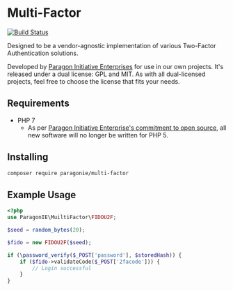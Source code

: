 # Multi-Factor

[![Build Status](https://travis-ci.org/paragonie/multi_factor.svg?branch=master)](https://travis-ci.org/paragonie/multi_factor)

Designed to be a vendor-agnostic implementation of various Two-Factor 
Authentication solutions.

Developed by [Paragon Initiative Enterprises](https://paragonie.com) for use
in our own projects. It's released under a dual license: GPL and MIT. As with
all dual-licensed projects, feel free to choose the license that fits your
needs.

## Requirements

* PHP 7
  * As per [Paragon Initiative Enterprise's commitment to open source](https://paragonie.com/blog/2016/04/go-php-7-our-commitment-maintaining-our-open-source-projects),
    all new software will no longer be written for PHP 5.

## Installing

```sh
composer require paragonie/multi-factor
```

## Example Usage

```php
<?php
use ParagonIE\MuiltiFactor\FIDOU2F;

$seed = random_bytes(20);

$fido = new FIDOU2F($seed);

if (\password_verify($_POST['password'], $storedHash)) {
    if ($fido->validateCode($_POST['2facode'])) {
        // Login successful    
    }
}
```